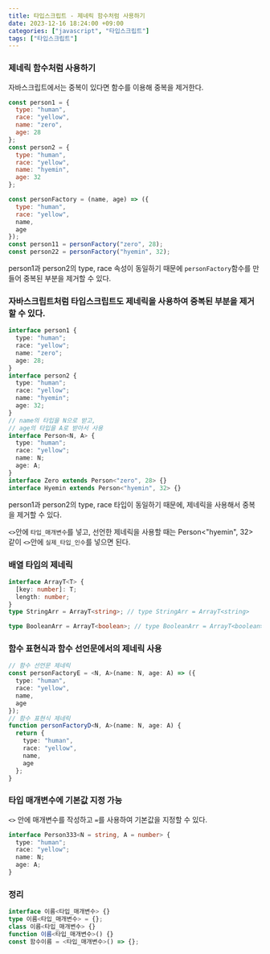```yaml
---
title: 타입스크립트 - 제네릭 함수처럼 사용하기
date: 2023-12-16 18:24:00 +09:00
categories: ["javascript", "타입스크립트"]
tags: ["타입스크립트"]
---
```


### 제네릭 함수처럼 사용하기

자바스크립트에서는 중복이 있다면 함수를 이용해 중복을 제거한다.

```js
const person1 = {
  type: "human",
  race: "yellow",
  name: "zero",
  age: 28
};
const person2 = {
  type: "human",
  race: "yellow",
  name: "hyemin",
  age: 32
};

const personFactory = (name, age) => ({
  type: "human",
  race: "yellow",
  name,
  age
});
const person11 = personFactory("zero", 28);
const person22 = personFactory("hyemin", 32);
```

person1과 person2의 type, race 속성이 동일하기 때문에 `personFactory`함수를 만들어 중복된 부분을 제거할 수 있다.

### 자바스크립트처럼 타입스크립트도 제네릭을 사용하여 중복된 부분을 제거할 수 있다.

```ts
interface person1 {
  type: "human";
  race: "yellow";
  name: "zero";
  age: 28;
}
interface person2 {
  type: "human";
  race: "yellow";
  name: "hyemin";
  age: 32;
}
// name의 타입을 N으로 받고,
// age의 타입을 A로 받아서 사용
interface Person<N, A> {
  type: "human";
  race: "yellow";
  name: N;
  age: A;
}
interface Zero extends Person<"zero", 28> {}
interface Hyemin extends Person<"hyemin", 32> {}
```

person1과 person2의 type, race 타입이 동일하기 때문에, 제네릭을 사용해서 중복을 제거할 수 있다.

`<>`안에 `타입_매개변수`를 넣고, 선언한 제네릭을 사용할 때는 Person<"hyemin", 32> 같이 `<>`안에 `실제_타입_인수`를 넣으면 된다.

### 배열 타입의 제네릭

```ts
interface ArrayT<T> {
  [key: number]: T;
  length: number;
}
type StringArr = ArrayT<string>; // type StringArr = ArrayT<string>

type BooleanArr = ArrayT<boolean>; // type BooleanArr = ArrayT<boolean>
```

### 함수 표현식과 함수 선언문에서의 제네릭 사용

```ts
// 함수 선언문 제네릭
const personFactoryE = <N, A>(name: N, age: A) => ({
  type: "human",
  race: "yellow",
  name,
  age
});
// 함수 표현식 제네릭
function personFactoryD<N, A>(name: N, age: A) {
  return {
    type: "human",
    race: "yellow",
    name,
    age
  };
}
```

### 타입 매개변수에 기본값 지정 가능

`<>` 안에 매개변수를 작성하고 `=`를 사용하여 기본값을 지정할 수 있다.

```ts
interface Person333<N = string, A = number> {
  type: "human";
  race: "yellow";
  name: N;
  age: A;
}
```

### 정리

```ts
interface 이름<타입_매개변수> {}
type 이름<타입_매개변수> = {};
class 이름<타입_매개변수> {}
function 이름<타입_매개변수>() {}
const 함수이름 = <타입_매개변수>() => {};
```

